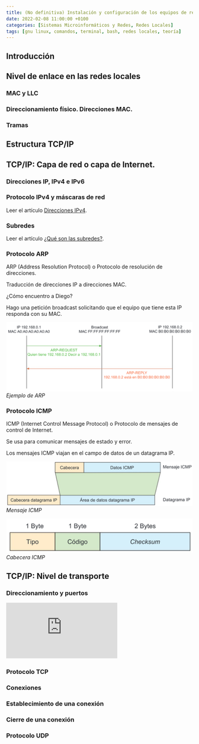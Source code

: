 ```yaml
---
title: (No definitiva) Instalación y configuración de los equipos de red
date: 2022-02-08 11:00:00 +0100
categories: [Sistemas Microinformáticos y Redes, Redes Locales]
tags: [gnu linux, comandos, terminal, bash, redes locales, teoría]
---
```


## Introducción
## Nivel de enlace en las redes locales
### MAC y LLC
### Direccionamiento físico. Direcciones MAC.
### Tramas
## Estructura TCP/IP
## TCP/IP: Capa de red o capa de Internet.
### Direcciones IP, IPv4 e IPv6

### Protocolo IPv4 y máscaras de red

Leer el artículo [Direcciones IPv4](/posts/direcciones-ipv4/).

### Subredes

Leer el artículo [¿Qué son las subredes?](/posts/subredes/).

### Protocolo ARP

ARP (Address Resolution Protocol) o Protocolo de resolución de direcciones.

Traducción de direcciones IP a direcciones MAC.

¿Cómo encuentro a Diego?

Hago una petición broadcast solicitando que el equipo que tiene esta IP responda con su MAC.

![img-description](/assets/img/instalacion-y-configuracion-de-los-equipos-de-red/arp.png)
_Ejemplo de ARP_

### Protocolo ICMP

ICMP (Internet Control Message Protocol) o Protocolo de mensajes de control de Internet.

Se usa para comunicar mensajes de estado y error.

Los mensajes ICMP viajan en el campo de datos de un datagrama IP.

![img-description](/assets/img/instalacion-y-configuracion-de-los-equipos-de-red/icmp.png)
_Mensaje ICMP_


![img-description](/assets/img/instalacion-y-configuracion-de-los-equipos-de-red/cabeceraIcmp.png)
_Cabecera ICMP_

## TCP/IP: Nivel de transporte
### Direccionamiento y puertos

<iframe src="https://www.youtube.com/embed/hmGmeGDRUAU" title="YouTube video player" frameborder="0" allow="accelerometer; autoplay; clipboard-write; encrypted-media; gyroscope; picture-in-picture" allowfullscreen></iframe>

### Protocolo TCP
### Conexiones
### Establecimiento de una conexión
### Cierre de una conexión
### Protocolo UDP